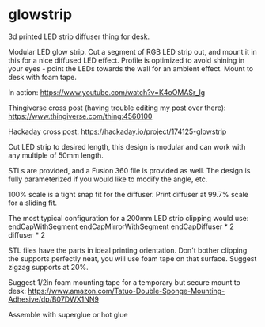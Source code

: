 # glowstrip
3d printed LED strip diffuser thing for desk.

Modular LED glow strip. Cut a segment of RGB LED strip out, and mount it in this for a nice diffused LED effect. Profile is optimized to avoid shining in your eyes - point the LEDs towards the wall for an ambient effect. Mount to desk with foam tape.


In action: https://www.youtube.com/watch?v=K4oOMASr_lg


Thingiverse cross post (having trouble editing my post over there):
https://www.thingiverse.com/thing:4560100


Hackaday cross post:
https://hackaday.io/project/174125-glowstrip


Cut LED strip to desired length, this design is modular and can work with any multiple of 50mm length.


STLs are provided, and a Fusion 360 file is provided as well. The design is fully parameterized if you would like to modify the angle, etc.


100% scale is a tight snap fit for the diffuser. Print diffuser at 99.7% scale for a sliding fit. 


The most typical configuration for a 200mm LED strip clipping would use:
endCapWithSegment
endCapMirrorWithSegment
endCapDiffuser * 2
diffuser * 2


STL files have the parts in ideal printing orientation. Don't bother clipping the supports perfectly neat, you will use foam tape on that surface. Suggest zigzag supports at 20%.


Suggest 1/2in foam mounting tape for a temporary but secure mount to desk:
https://www.amazon.com/Tatuo-Double-Sponge-Mounting-Adhesive/dp/B07DWX1NN9


Assemble with superglue or hot glue

